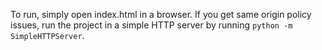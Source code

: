 To run, simply open index.html in a browser. If you get same origin policy issues, run the project in a simple HTTP server by running `python -m SimpleHTTPServer`.
